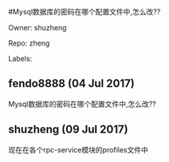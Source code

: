 #Mysql数据库的密码在哪个配置文件中,怎么改??

Owner: shuzheng

Repo: zheng

Labels: 

## fendo8888 (04 Jul 2017)

Mysql数据库的密码在哪个配置文件中,怎么改??

## shuzheng (09 Jul 2017)

现在在各个rpc-service模块的profiles文件中


